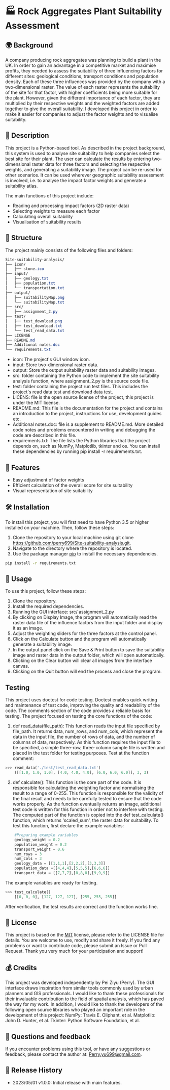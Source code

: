 # 🏭 Rock Aggregates Plant Suitability Assessment

## 🌍 Background
A company producing rock aggregates was planning to build a plant in the UK. In order to gain an advantage in a competitive market and maximise profits, they needed to assess the suitability of three influencing factors for different sites: geological conditions, transport conditions and population density. Each of these three influences was provided by the company with a two-dimensional raster. The value of each raster represents the suitability of the site for that factor, with higher coefficients being more suitable for the plant. However, given the different importance of each factor, they are multiplied by their respective weights and the weighted factors are added together to give the overall suitability. I developed this project in order to make it easier for companies to adjust the factor weights and to visualise suitability.


## 📝 Description
This project is a Python-based tool. As described in the project background, this system is used to analyse site suitability to help companies select the best site for their plant. The user can calculate the results by entering two-dimensional raster data for three factors and selecting the respective weights, and generating a suitability image.  The project can be re-used for other scenarios. It can be used wherever geographic suitability assessment is involved, i.e. to analyse the impact factor weights and generate a suitability atlas. 

The main functions of this project include:
- Reading and processing impact factors (2D raster data)
- Selecting weights to measure each factor
- Calculating overall suitability
- Visualisation of suitability results

## 📁 Structure
The project mainly consists of the following files and folders:
```css
Site-suitability-analysis/
├── icon/
│   ├── stone.ico
├── input/
│   ├── geology.txt
│   ├── population.txt
│   └── transportation.txt
├── output/
│   ├── suitabilityMap.png
│   └── suitabilityMap.txt
├── src/
│   ├── assignment_2.py
├── test/
│   ├── test_download.png
│   ├── test_download.txt
│   └── test_read_data.txt
├── LICENSE
├── README.md
├── Additional notes.doc
└── requirements.txt
```
- icon: The project's GUI window icon.
- input: Store two-dimensional raster data.
- output: Store the output suitability raster data and suitability images.
- src: folder containing the Python code to implement the site suitability analysis function, where assignment_2.py is the source code file.
- test: folder containing the project run test files. This includes the project's read data test and download data test.
- LICENS: file is the open source license of the project, this project is under the MIT license.
- README.md: This file is the documentation for the project and contains an introduction to the project, instructions for use, development guides etc.
- Additional notes.doc: file is a supplement to README.md. More detailed code notes and problems encountered in writing and debugging the code are described in this file.
- requirements.txt: The file lists the Python libraries that the project depends on, such as NumPy, Matplotlib, tkinter and os. You can install these dependencies by running pip install -r requirements.txt.

## 🌟 Features
- Easy adjustment of factor weights
- Efficient calculation of the overall score for site suitability
- Visual representation of site suitability


## 🛠️ Installation
To install this project, you will first need to have Python 3.5 or higher installed on your machine. 
Then, follow these steps:

1. Clone the repository to your local machine using git clone https://github.com/perry699/Site-suitability-analysis.git.
2. Navigate to the directory where the repository is located.
3. Use the package manager [pip](https://pip.pypa.io/en/stable/) to install the necessary dependencies.
```bash
pip install -r requirements.txt
```

## 🚀 Usage
To use this project, follow these steps:

1. Clone the repository.
2. Install the required dependencies.
3. Running the GUI interface: src/ assignment_2.py
4. By clicking on Display Image, the program will automatically read the raster data file of the influence factors from the input folder and display it as an image.
5. Adjust the weighting sliders for the three factors at the control panel.
6. Click on the Calculate button and the program will automatically generate a suitability image.
7. In the output panel click on the Save & Print button to save the suitability image and raster data in the output folder, which will open automatically.
8. Clicking on the Clear button will clear all images from the interface canvas.
9. Clicking on the Quit button will end the process and close the program.


## Testing
This project uses doctest for code testing. Doctest enables quick writing and maintenance of test code, improving the quality and readability of the code. The comments section of the code provides a reliable basis for testing.
The project focused on testing the core functions of the code:

1. def read_data(file_path): This function reads the input file specified by file_path. It returns data, num_rows, and num_cols, which represent the data in the input file, the number of rows of data, and the number of columns of data, respectively. As this function requires the input file to be specified, a simple three-row, three-column sample file is written and placed in the test folder for testing purposes. Test at the function comment: 
```python
>>> read_data('./test/test_read_data.txt')
    ([[1.0, 1.0, 1.0], [4.0, 4.0, 4.0], [6.0, 6.0, 6.0]], 3, 3)
```
2. def calculate(): This function is the core part of the code. It is responsible for calculating the weighting factor and normalising the result to a range of 0-255. This function is responsible for the validity of the final result and needs to be carefully tested to ensure that the code works properly. As the function eventually returns an image, additional test code is written for this function in order not to interfere with testing. The computed part of the function is copied into the def test_calculate() function, which returns 'scaled_sum', the raster data for suitability. To test this function, first declare the example variables: 
```python
    #Preparing example variables
    geology_weight = 0.2
    population_weight = 0.2
    transport_weight = 0.6
    num_rows = 3
    num_cols = 3
    geology_data = [[1,1,1],[2,2,2],[3,3,3]]
    population_data =[[4,4,4],[5,5,5],[6,6,6]]
    transport_data = [[7,7,7],[8,8,8],[9,9,9]]
```
The example variables are ready for testing. 

```python
>>> test_calculate()
    [[0, 0, 0], [127, 127, 127], [255, 255, 255]]
```
After verification, the test results are correct and the function works fine.


## 📄 License
This project is based on the [MIT](https://choosealicense.com/licenses/mit/) license, please refer to the LICENSE file for details. You are welcome to use, modify and share it freely. If you find any problems or want to contribute code, please submit an Issue or Pull Request. Thank you very much for your participation and support!

## 💰 Credits
This project was developed independently by Pei Ziyu (Perry). The GUI interface draws inspiration from similar tools commonly used by urban planners and GIS professionals. I would like to thank these professionals for their invaluable contribution to the field of spatial analysis, which has paved the way for my work. In addition, I would like to thank the developers of the following open source libraries who played an important role in the development of this project: NumPy: Travis E. Oliphant, et al. Matplotlib: John D. Hunter, et al. Tkinter: Python Software Foundation, et al. 

## 📣 Questions and feedback
If you encounter problems using this tool, or have any suggestions or feedback, please contact the author at: Perry.yu699@gmail.com.

## 📅 Release History
- 2023/05/01 v1.0.0: Initial release with main features.















